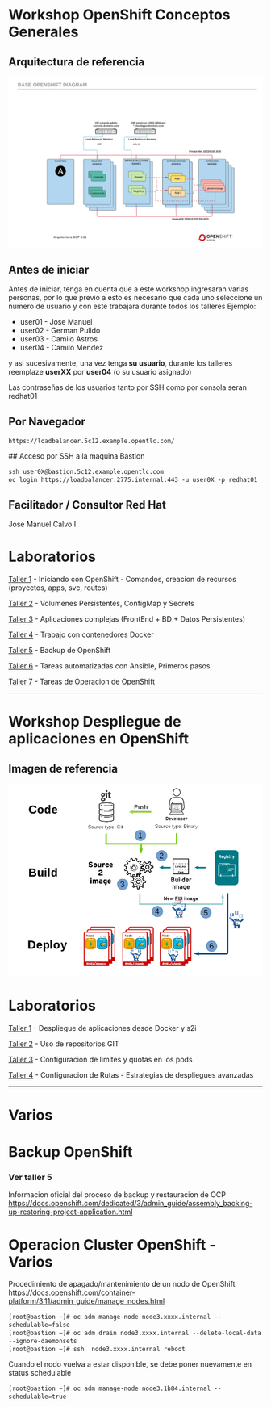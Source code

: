 # Workshop OpenShift Conceptos Generales

## Arquitectura de referencia


![Ref](Base%20OpenShift%20Diagram%20-%20Arch%20Pods.png)


## Antes de iniciar
Antes de iniciar, tenga en cuenta que a este workshop ingresaran varias personas, por lo que previo a esto es necesario que cada uno seleccione un numero de usuario y con este trabajara durante todos los talleres
Ejemplo:

* user01 - Jose Manuel
* user02 - German Pulido
* user03 - Camilo Astros
* user04 - Camilo Mendez

y asi sucesivamente, una vez tenga **su usuario**, durante los talleres reemplaze **userXX** por **user04** (o su usuario asignado)

Las contraseñas de los usuarios tanto por SSH como por consola seran redhat01

## Por Navegador
```
https://loadbalancer.5c12.example.opentlc.com/
```

## Acceso por SSH a la maquina Bastion
```
ssh user0X@bastion.5c12.example.opentlc.com
oc login https://loadbalancer.2775.internal:443 -u user0X -p redhat01
```


## Facilitador / Consultor Red Hat
Jose Manuel Calvo I


# Laboratorios
[Taller 1](talleres/taller1.md) - Iniciando con OpenShift - Comandos, creacion de recursos (proyectos, apps, svc, routes)

[Taller 2](talleres/taller2.md) - Volumenes Persistentes, ConfigMap y Secrets

[Taller 3](talleres/taller3.md) - Aplicaciones complejas (FrontEnd + BD + Datos Persistentes)

[Taller 4](talleres/taller4.md) - Trabajo con contenedores Docker

[Taller 5](talleres/taller5.md) - Backup de OpenShift

[Taller 6](talleres/taller6.md) - Tareas automatizadas con Ansible, Primeros pasos

[Taller 7](talleres/taller7.md) - Tareas de Operacion de OpenShift



------------

# Workshop Despliegue de aplicaciones en OpenShift

## Imagen de referencia


![Ref](deploy.png)




# Laboratorios

[Taller 1](talleresd/taller1.md) - Despliegue de aplicaciones desde Docker y s2i

[Taller 2](talleresd/taller2.md) - Uso de repositorios GIT

[Taller 3](talleresd/taller3.md) - Configuracion de limites y quotas en los pods

[Taller 4](talleresd/taller4.md) - Configuracion de Rutas - Estrategias de despliegues avanzadas


------------
# Varios  




# Backup OpenShift
### Ver taller 5

Informacion oficial del proceso de backup y restauracion de OCP
https://docs.openshift.com/dedicated/3/admin_guide/assembly_backing-up-restoring-project-application.html

# Operacion Cluster OpenShift - Varios
Procedimiento de apagado/mantenimiento de un nodo de OpenShift
https://docs.openshift.com/container-platform/3.11/admin_guide/manage_nodes.html
```
[root@bastion ~]# oc adm manage-node node3.xxxx.internal --schedulable=false
[root@bastion ~]# oc adm drain node3.xxxx.internal --delete-local-data --ignore-daemonsets
[root@bastion ~]# ssh  node3.xxxx.internal reboot
```
Cuando el nodo vuelva a estar disponible, se debe poner nuevamente en status schedulable
```
[root@bastion ~]# oc adm manage-node node3.1b84.internal --schedulable=true
```
